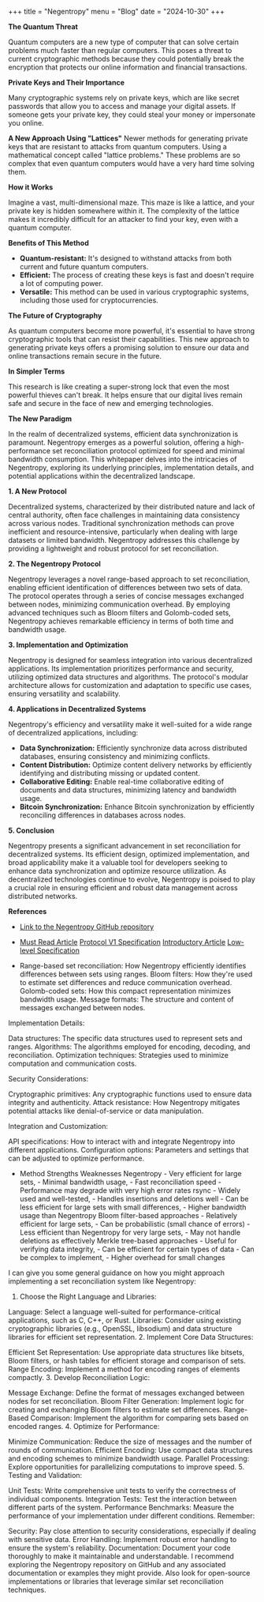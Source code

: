 +++
title = "Negentropy"
menu = "Blog"
date = "2024-10-30"
+++


**The Quantum Threat**

Quantum computers are a new type of computer that can solve certain problems much faster than regular computers. This poses a threat to current cryptographic methods because they could potentially break the encryption that protects our online information and financial transactions.

**Private Keys and Their Importance**

Many cryptographic systems rely on private keys, which are like secret passwords that allow you to access and manage your digital assets. If someone gets your private key, they could steal your money or impersonate you online.

**A New Approach Using "Lattices"**
Newer methods for generating private keys that are resistant to attacks from quantum computers. Using a mathematical concept called "lattice problems." These problems are so complex that even quantum computers would have a very hard time solving them.

**How it Works**

Imagine a vast, multi-dimensional maze. This maze is like a lattice, and your private key is hidden somewhere within it. The complexity of the lattice makes it incredibly difficult for an attacker to find your key, even with a quantum computer.

**Benefits of This Method**

*   **Quantum-resistant:** It's designed to withstand attacks from both current and future quantum computers.
*   **Efficient:** The process of creating these keys is fast and doesn't require a lot of computing power.
*   **Versatile:** This method can be used in various cryptographic systems, including those used for cryptocurrencies.

**The Future of Cryptography**

As quantum computers become more powerful, it's essential to have strong cryptographic tools that can resist their capabilities. This new approach to generating private keys offers a promising solution to ensure our data and online transactions remain secure in the future.

**In Simpler Terms**

This research is like creating a super-strong lock that even the most powerful thieves can't break. It helps ensure that our digital lives remain safe and secure in the face of new and emerging technologies.


**The New Paradigm**

In the realm of decentralized systems, efficient data synchronization is paramount. Negentropy emerges as a powerful solution, offering a high-performance set reconciliation protocol optimized for speed and minimal bandwidth consumption. This whitepaper delves into the intricacies of Negentropy, exploring its underlying principles, implementation details, and potential applications within the decentralized landscape.

**1. A New Protocol**

Decentralized systems, characterized by their distributed nature and lack of central authority, often face challenges in maintaining data consistency across various nodes. Traditional synchronization methods can prove inefficient and resource-intensive, particularly when dealing with large datasets or limited bandwidth. Negentropy addresses this challenge by providing a lightweight and robust protocol for set reconciliation.

**2. The Negentropy Protocol**

Negentropy leverages a novel range-based approach to set reconciliation, enabling efficient identification of differences between two sets of data. The protocol operates through a series of concise messages exchanged between nodes, minimizing communication overhead. By employing advanced techniques such as Bloom filters and Golomb-coded sets, Negentropy achieves remarkable efficiency in terms of both time and bandwidth usage.

**3. Implementation and Optimization**

Negentropy is designed for seamless integration into various decentralized applications. Its implementation prioritizes performance and security, utilizing optimized data structures and algorithms. The protocol's modular architecture allows for customization and adaptation to specific use cases, ensuring versatility and scalability.

**4. Applications in Decentralized Systems**

Negentropy's efficiency and versatility make it well-suited for a wide range of decentralized applications, including:

* **Data Synchronization:** Efficiently synchronize data across distributed databases, ensuring consistency and minimizing conflicts.
* **Content Distribution:** Optimize content delivery networks by efficiently identifying and distributing missing or updated content.
* **Collaborative Editing:** Enable real-time collaborative editing of documents and data structures, minimizing latency and bandwidth usage.
* **Bitcoin Synchronization:** Enhance Bitcoin synchronization by efficiently reconciling differences in databases across nodes.

**5. Conclusion**

Negentropy presents a significant advancement in set reconciliation for decentralized systems. Its efficient design, optimized implementation, and broad applicability make it a valuable tool for developers seeking to enhance data synchronization and optimize resource utilization. As decentralized technologies continue to evolve, Negentropy is poised to play a crucial role in ensuring efficient and robust data management across distributed networks.

**References**

* [Link to the Negentropy GitHub repository](https://github.com/hoytech/negentropy)
* [Must Read Article](https://logperiodic.com/rbsr.html)
[Protocol V1 Specification](https://github.com/hoytech/negentropy/blob/master/docs/negentropy-protocol-v1.md)
[Introductory Article](https://logperiodic.com/rbsr.html)
[Low-level Specification](https://github.com/hoytech/negentropy/blob/master/docs/negentropy-protocol-v1.md)


* Range-based set reconciliation: How Negentropy efficiently identifies differences between sets using ranges.
Bloom filters: How they're used to estimate set differences and reduce communication overhead.
Golomb-coded sets: How this compact representation minimizes bandwidth usage.
Message formats: The structure and content of messages exchanged between nodes.

Implementation Details:

Data structures: The specific data structures used to represent sets and ranges.
Algorithms: The algorithms employed for encoding, decoding, and reconciliation.
Optimization techniques: Strategies used to minimize computation and communication costs.

Security Considerations:

Cryptographic primitives: Any cryptographic functions used to ensure data integrity and authenticity.
Attack resistance: How Negentropy mitigates potential attacks like denial-of-service or data manipulation.

Integration and Customization:

API specifications: How to interact with and integrate Negentropy into different applications.
Configuration options: Parameters and settings that can be adjusted to optimize performance.
* Method	Strengths	Weaknesses
Negentropy	- Very efficient for large sets, - Minimal bandwidth usage, - Fast reconciliation speed	- Performance may degrade with very high error rates
rsync	- Widely used and well-tested, - Handles insertions and deletions well	- Can be less efficient for large sets with small differences, - Higher bandwidth usage than Negentropy
Bloom filter-based approaches	- Relatively efficient for large sets, - Can be probabilistic (small chance of errors)	- Less efficient than Negentropy for very large sets, - May not handle deletions as effectively
Merkle tree-based approaches	- Useful for verifying data integrity, - Can be efficient for certain types of data	- Can be complex to implement, - Higher overhead for small changes

 I can give you some general guidance on how you might approach implementing a set reconciliation system like Negentropy:

1. Choose the Right Language and Libraries:

Language: Select a language well-suited for performance-critical applications, such as C, C++, or Rust.
Libraries: Consider using existing cryptographic libraries (e.g., OpenSSL, libsodium) and data structure libraries for efficient set representation.
2. Implement Core Data Structures:

Efficient Set Representation: Use appropriate data structures like bitsets, Bloom filters, or hash tables for efficient storage and comparison of sets.
Range Encoding: Implement a method for encoding ranges of elements compactly.
3. Develop Reconciliation Logic:

Message Exchange: Define the format of messages exchanged between nodes for set reconciliation.
Bloom Filter Generation: Implement logic for creating and exchanging Bloom filters to estimate set differences.
Range-Based Comparison: Implement the algorithm for comparing sets based on encoded ranges.
4. Optimize for Performance:

Minimize Communication: Reduce the size of messages and the number of rounds of communication.
Efficient Encoding: Use compact data structures and encoding schemes to minimize bandwidth usage.
Parallel Processing: Explore opportunities for parallelizing computations to improve speed.
5. Testing and Validation:

Unit Tests: Write comprehensive unit tests to verify the correctness of individual components.
Integration Tests: Test the interaction between different parts of the system.
Performance Benchmarks: Measure the performance of your implementation under different conditions.
Remember:

Security: Pay close attention to security considerations, especially if dealing with sensitive data.
Error Handling: Implement robust error handling to ensure the system's reliability.
Documentation: Document your code thoroughly to make it maintainable and understandable.
I recommend exploring the Negentropy repository on GitHub and any associated documentation or examples they might provide. Also look for open-source implementations or libraries that leverage similar set reconciliation techniques.


